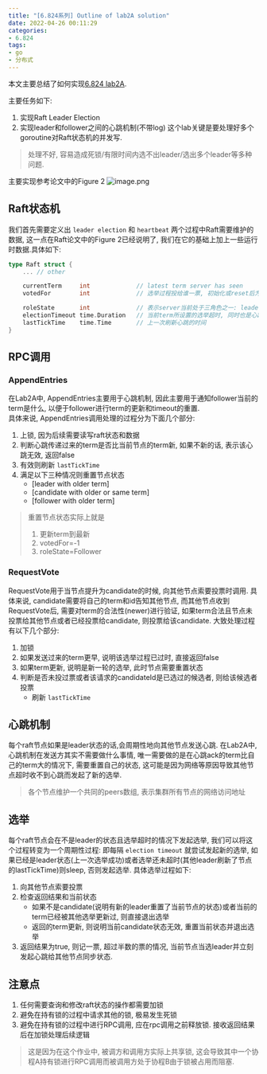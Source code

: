 ```yaml
---
title: "[6.824系列] Outline of lab2A solution"
date: 2022-04-26 00:11:29
categories:
- 6.824
tags: 
- go
- 分布式
---
```


本文主要总结了如何实现[6.824 lab2A](http://nil.csail.mit.edu/6.824/2020/labs/lab-raft.html).
<!-- more -->
主要任务如下:
1. 实现Raft Leader Election
2. 实现leader和follower之间的心跳机制(不带log)
这个lab关键是要处理好多个goroutine对Raft状态机的并发写.
> 处理不好, 容易造成死锁/有限时间内选不出leader/选出多个leader等多种问题.

主要实现参考论文中的Figure 2
![image.png](https://s2.loli.net/2022/04/26/H89GzoYJsuiNwSF.png)

## Raft状态机
我们首先需要定义出 `leader election` 和 `heartbeat` 两个过程中Raft需要维护的数据, 这一点在Raft论文中的Figure 2已经说明了, 我们在它的基础上加上一些运行时数据.具体如下:
```go
type Raft struct {
    ... // other

    currentTerm     int             // latest term server has seen
    votedFor        int             // 选举过程投给谁一票, 初始化或reset后为-1表示未投票

    roleState       int             // 表示server当前处于三角色之一: leader, candidate, follower
    electionTimeout time.Duration   // 当前term所设置的选举超时, 同时也是心跳超时
    lastTickTime    time.Time       // 上一次刷新心跳的时间
}
```

## RPC调用
### AppendEntries
在Lab2A中, AppendEntries主要用于心跳机制, 因此主要用于通知follower当前的term是什么, 以便于follower进行term的更新和timeout的重置.  
具体来说, AppendEntries调用处理的过程分为下面几个部分:
1. 上锁, 因为后续需要读写raft状态和数据
2. 判断心跳传递过来的term是否比当前节点的term新, 如果不新的话, 表示该心跳无效, 返回false
3. 有效则刷新 `lastTickTime`
4. 满足以下三种情况则重置节点状态
    - [leader with older term]
    - [candidate with older or same term]
    - [follower with older term]

> 重置节点状态实际上就是
> 1. 更新term到最新
> 2. votedFor=-1
> 3. roleState=Follower

### RequestVote
RequestVote用于当节点提升为candidate的时候, 向其他节点索要投票时调用. 具体来说, candidate需要将自己的term和id告知其他节点, 而其他节点收到RequestVote后, 需要对term的合法性(newer)进行验证, 如果term合法且节点未投票给其他节点或者已经投票给candidate, 则投票给该candidate. 大致处理过程有以下几个部分:
1. 加锁
2. 如果发送过来的term更早, 说明该选举过程已过时, 直接返回false
3. 如果term更新, 说明是新一轮的选举, 此时节点需要重置状态
4. 判断是否未投过票或者该请求的candidateId是已选过的候选者, 则给该候选者投票
    - 刷新 `lastTickTime`


## 心跳机制
每个raft节点如果是leader状态的话,会周期性地向其他节点发送心跳. 在Lab2A中, 心跳机制在发送方其实不需要做什么事情, 唯一需要做的是在心跳ack的term比自己的term大的情况下, 需要重置自己的状态, 这可能是因为网络等原因导致其他节点超时收不到心跳而发起了新的选举.
> 各个节点维护一个共同的peers数组, 表示集群所有节点的网络访问地址

## 选举
每个raft节点会在不是leader的状态且选举超时的情况下发起选举, 我们可以将这个过程转变为一个周期性过程: 即每隔 `election timeout` 就尝试发起新的选举, 如果已经是leader状态(上一次选举成功)或者选举还未超时(其他leader刷新了节点的lastTickTime)则sleep, 否则发起选举. 具体选举过程如下:
1. 向其他节点索要投票
2. 检查返回结果和当前状态
    - 如果不是candidate(说明有新的leader重置了当前节点的状态)或者当前的term已经被其他选举更新过, 则直接退出选举
    - 返回的term更新, 则说明当前candidate状态无效, 重置当前状态并退出选举
3. 返回结果为true, 则记一票, 超过半数的票的情况, 当前节点当选leader并立刻发起心跳给其他节点同步状态.

## 注意点
1. 任何需要查询和修改raft状态的操作都需要加锁
2. 避免在持有锁的过程中请求其他的锁, 极易发生死锁
3. 避免在持有锁的过程中进行RPC调用, 应在rpc调用之前释放锁. 接收返回结果后在加锁处理后续逻辑

> 这是因为在这个作业中, 被调方和调用方实际上共享锁, 这会导致其中一个协程A持有锁进行RPC调用而被调用方处于协程B由于锁被占用而阻塞.
